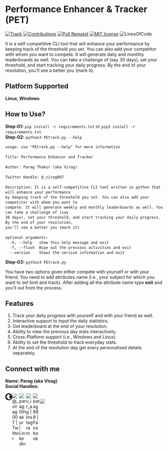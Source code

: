# Performance Enhancer & Tracker (PET)

[![Track](https://img.shields.io/badge/Track-Progress-%23ff4da6)](https://github.com/Virag007/Performance-Enhancer/releases)
[![Contributions](https://img.shields.io/badge/Contributions-Welcome-4DFF4D)](https://github.com/Virag007/Performance-Enhancer/issues)
[![Pull Request](https://img.shields.io/badge/PRs-Welcome-ff471a)](hhttps://github.com/Virag007/Performance-Enhancer/pulls)
[![MIT license](https://img.shields.io/badge/Licence-MIT-ff3399)](https://lbesson.mit-license.org/)
![LinesOfCode](https://img.shields.io/badge/Lines%20%20of%20Code%20[LOC]-550%2B-%233390ff)

It is a self-competitive CLI tool that will enhance your performance by keeping track of the threshold you set. You can also add your competitor with whom you want to compete. It will generate daily and monthly leaderboards as well. You can take a challenge of (say 30 days), set your threshold, and start tracking your daily progress. By the end of your resolution, you'll see a better you (mark it).

## Platform Supported
**Linux, Windows**

## How to Use?

**Step-01:** ```pip install -r requirements.txt``` or ```pip3 install -r requirements.txt```
<br />
**Step-02:** ```python3 PEtrack.py --help```

```
usage: use "PEtrack.py --help" for more information

Title: Performance Enhancer and Tracker

Author: Parag Thakur (aka Virag)

Twitter Handle: @_virag007

Description: It is a self-competitive CLI tool written in python that will enhance your performance 
by keeping track of the threshold you set. You can also add your competitor with whom you want to 
compete. It will generate weekly and monthly leaderboards as well. You can take a challenge of (say 
30 days), set your threshold, and start tracking your daily progress. By the end of your resolution, 
you'll see a better you (mark it)

optional arguments:
  -h, --help   show this help message and exit
  -f, --flush  Wipe out the previous activities and exit
  --version    Shows the version information and exit

``` 

**Step-03:** ```python3 PEtrack.py```

You have two options given either compete with yourself or with your friend. You need to add attributes name (i.e., your subject for which you want to set limit and track). After adding all the attribute name type **exit** and you'll out from the process.

## Features

1. Track your daily progress with yourself and with your friend as well.
2. Interactive support to input the daily statistics.
3. Get leaderboard at the end of your resolution.
4. Ability to view the previous day stats interactively.
5. Cross-Platform support (i.e., Windows and Linux).
6. Ability to set the threshold to track everyday stats.
7. At the end of the resolution day get every personalised details separately.

## Connect with me
**Name: Parag (aka Virag)**
<br />
**Social Handles:**
<br />

[<img align="left" alt="watercaterpillar.blogspot.com" width="22px" src="https://raw.githubusercontent.com/iconic/open-iconic/master/svg/globe.svg" />](https://watercaterpillar.blogspot.com/)
[<img align="left" alt="@_virag007 | Twitter" width="22px" src="https://cdn.jsdelivr.net/npm/simple-icons@v3/icons/twitter.svg" />](https://twitter.com/_virag007)
[<img align="left" alt="parag0thakur | LinkedIn" width="22px" src="https://cdn.jsdelivr.net/npm/simple-icons@v3/icons/linkedin.svg" />](https://www.linkedin.com/in/parag0thakur/)
[<img align="left" alt="v_ir_ag | Instagram" width="22px" src="https://cdn.jsdelivr.net/npm/simple-icons@v3/icons/instagram.svg" />](https://www.instagram.com/v_ir_ag/)
[<img align="left" alt="parag888 | Facebook" width="22px" src="https://cdn.jsdelivr.net/npm/simple-icons@v3/icons/facebook.svg" />](https://www.facebook.com/parag888)

<br />
<img src="http://ForTheBadge.com/images/badges/made-with-python.svg" />
